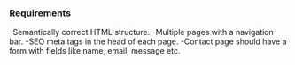 
### Requirements

-Semantically correct HTML structure.
-Multiple pages with a navigation bar.
-SEO meta tags in the head of each page.
-Contact page should have a form with fields like name, email, message etc.
